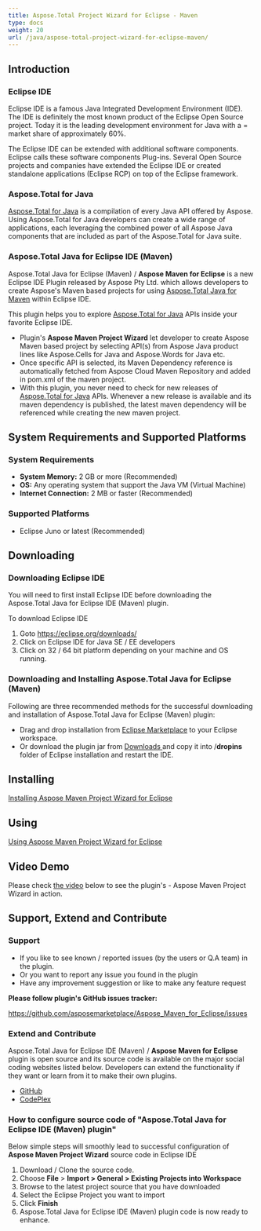 ```yaml
---
title: Aspose.Total Project Wizard for Eclipse - Maven
type: docs
weight: 20
url: /java/aspose-total-project-wizard-for-eclipse-maven/
---
```


## **Introduction**
### **Eclipse IDE**
Eclipse IDE is a famous Java Integrated Development Environment (IDE). The IDE is definitely the most known product of the Eclipse Open Source project. Today it is the leading development environment for Java with a = market share of approximately 60%.

The Eclipse IDE can be extended with additional software components. Eclipse calls these software components Plug-ins. Several Open Source projects and companies have extended the Eclipse IDE or created standalone applications (Eclipse RCP) on top of the Eclipse framework.
### **Aspose.Total for Java**
[Aspose.Total for Java](http://www.aspose.com/java/total-component.aspx) is a compilation of every Java API offered by Aspose. Using Aspose.Total for Java developers can create a wide range of applications, each leveraging the combined power of all Aspose Java components that are included as part of the Aspose.Total for Java suite.
### **Aspose.Total Java for Eclipse IDE (Maven)**
Aspose.Total Java for Eclipse (Maven) / **Aspose Maven for Eclipse** is a new Eclipse IDE Plugin released by Aspose Pty Ltd. which allows developers to create Aspose's Maven based projects for using [Aspose.Total Java for Maven](http://docs.aspose.com:8082/docs/display/totaljava/4.+Aspose.Total+Java+for+Maven) within Eclipse IDE.

This plugin helps you to explore [Aspose.Total for Java](http://www.aspose.com/java/total-component.aspx) APIs inside your favorite Eclipse IDE.

- Plugin's **Aspose Maven Project Wizard** let developer to create Aspose Maven based project by selecting API(s) from Aspose Java product lines like Aspose.Cells for Java and Aspose.Words for Java etc.
- Once specific API is selected, its Maven Dependency reference is automatically fetched from Aspose Cloud Maven Repository and added in pom.xml of the maven project.
- With this plugin, you never need to check for new releases of [Aspose.Total for Java](http://www.aspose.com/java/total-component.aspx) APIs. Whenever a new release is available and its maven dependency is published, the latest maven dependency will be referenced while creating the new maven project.
## **System Requirements and Supported Platforms**
### **System Requirements**
- **System Memory:** 2 GB or more (Recommended)
- **OS:** Any operating system that support the Java VM (Virtual Machine)
- **Internet Connection:** 2 MB or faster (Recommended)
### **Supported Platforms**
- Eclipse Juno or latest (Recommended)
## **Downloading**
### **Downloading Eclipse IDE**
You will need to first install Eclipse IDE before downloading the Aspose.Total Java for Eclipse IDE (Maven) plugin.

To download Eclipse IDE

1. Goto <https://eclipse.org/downloads/>
1. Click on Eclipse IDE for Java SE / EE developers
1. Click on 32 / 64 bit platform depending on your machine and OS running.
### **Downloading and Installing Aspose.Total Java for Eclipse (Maven)**
Following are three recommended methods for the successful downloading and installation of Aspose.Total Java for Eclipse (Maven) plugin:

- Drag and drop installation from [Eclipse Marketplace](https://marketplace.eclipse.org/) to your Eclipse workspace.
- Or download the plugin jar from [Downloads ](https://asposemaveneclipse.codeplex.com/releases/view/612948)and copy it into /**dropins** folder of Eclipse installation and restart the IDE.
## **Installing**
[Installing Aspose Maven Project Wizard for Eclipse](https://docs.aspose.com/total/java/installing-and-using-aspose-project-wizard-for-eclipse/)
## **Using**
[Using Aspose Maven Project Wizard for Eclipse](https://docs.aspose.com/total/java/aspose-total-project-wizard-for-eclipse/)
## **Video Demo**
Please check [the video](https://youtu.be/qQqHOEhRTUM) below to see the plugin's - Aspose Maven Project Wizard in action.
## **Support, Extend and Contribute**
### **Support**
- If you like to see known / reported issues (by the users or Q.A team) in the plugin.
- Or you want to report any issue you found in the plugin
- Have any improvement suggestion or like to make any feature request

**Please follow plugin's GitHub issues tracker:**

<https://github.com/asposemarketplace/Aspose_Maven_for_Eclipse/issues>
### **Extend and Contribute**
Aspose.Total Java for Eclipse IDE (Maven) / **Aspose Maven for Eclipse** plugin is open source and its source code is available on the major social coding websites listed below. Developers can extend the functionality if they want or learn from it to make their own plugins.

- [GitHub](http://goo.gl/Nc6n2X)
- [CodePlex](http://goo.gl/2oNCL0)
### **How to configure source code of "Aspose.Total Java for Eclipse IDE (Maven) plugin"**
Below simple steps will smoothly lead to successful configuration of **Aspose Maven Project Wizard** source code in Eclipse IDE

1. Download / Clone the source code.
1. Choose **File** > **Import > General > Existing Projects into Workspace**
1. Browse to the latest project source that you have downloaded
1. Select the Eclipse Project you want to import
1. Click **Finish**
1. Aspose.Total Java for Eclipse IDE (Maven) plugin code is now ready to enhance.
